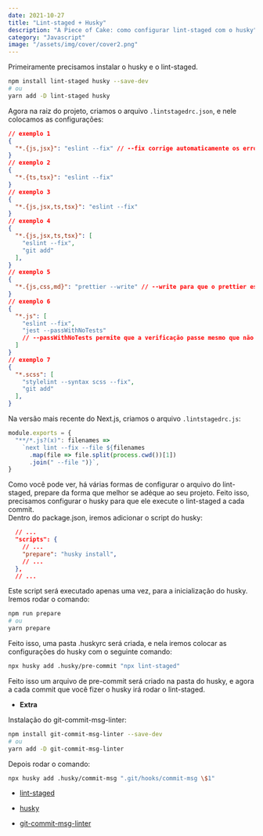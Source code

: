 ```yaml
---
date: 2021-10-27
title: "Lint-staged + Husky"
description: "A Piece of Cake: como configurar lint-staged com o husky"
category: "Javascript"
image: "/assets/img/cover/cover2.png"
---
```


Primeiramente precisamos instalar o husky e o lint-staged.

```bash
npm install lint-staged husky --save-dev
# ou
yarn add -D lint-staged husky
```

Agora na raiz do projeto, criamos o arquivo `.lintstagedrc.json`, e nele colocamos as configurações:

```json
// exemplo 1
{
  "*.{js,jsx}": "eslint --fix" // --fix corrige automaticamente os erros mais simples
}
// exemplo 2
{
  "*.{ts,tsx}": "eslint --fix"
}
// exemplo 3
{
  "*.{js,jsx,ts,tsx}": "eslint --fix"
}
// exemplo 4
{
  "*.{js,jsx,ts,tsx}": [
    "eslint --fix",
    "git add"
  ],
}
// exemplo 5
{
  "*.{js,css,md}": "prettier --write" // --write para que o prettier escreva no arquivo
}
// exemplo 6
{
  "*.js": [
    "eslint --fix",
    "jest --passWithNoTests"
    // --passWithNoTests permite que a verificação passe mesmo que não existam arquivos de teste
  ]
}
// exemplo 7
{
  "*.scss": [
    "stylelint --syntax scss --fix",
    "git add"
  ],
}
```

Na versão mais recente do Next.js, criamos o arquivo `.lintstagedrc.js`:

```javascript
module.exports = {
  "**/*.js?(x)": filenames =>
    `next lint --fix --file ${filenames
      .map(file => file.split(process.cwd())[1])
      .join(" --file ")}`,
}
```

Como você pode ver, há várias formas de configurar o arquivo do lint-staged, prepare da forma que melhor se adéque ao seu projeto. Feito isso, precisamos configurar o husky para que ele execute o lint-staged a cada commit.<br/>
Dentro do package.json, iremos adicionar o script do husky:<br/>

```json
  // ...
  "scripts": {
    // ...
    "prepare": "husky install",
    // ...
  },
  // ...
```

Este script será executado apenas uma vez, para a inicialização do husky.<br/>
Iremos rodar o comando:

```bash
npm run prepare
# ou
yarn prepare
```

Feito isso, uma pasta .huskyrc será criada, e nela iremos colocar as configurações do husky com o seguinte comando:

```bash
npx husky add .husky/pre-commit "npx lint-staged"
```

Feito isso um arquivo de pre-commit será criado na pasta do husky, e agora a cada commit que você fizer o husky irá rodar o lint-staged.<br/>

- **Extra**

Instalação do git-commit-msg-linter:

```bash
npm install git-commit-msg-linter --save-dev
# ou
yarn add -D git-commit-msg-linter
```

Depois rodar o comando:

```bash
npx husky add .husky/commit-msg ".git/hooks/commit-msg \$1"
```

- <a href="https://github.com/okonet/lint-staged" target="_blank" rel="noopener noreferrer">lint-staged</a>

- <a href="https://github.com/typicode/husky" target="_blank" rel="noopener noreferrer">husky</a>

- <a href="https://github.com/legend80s/commit-msg-linter" target="_blank" rel="noopener noreferrer">git-commit-msg-linter</a>
